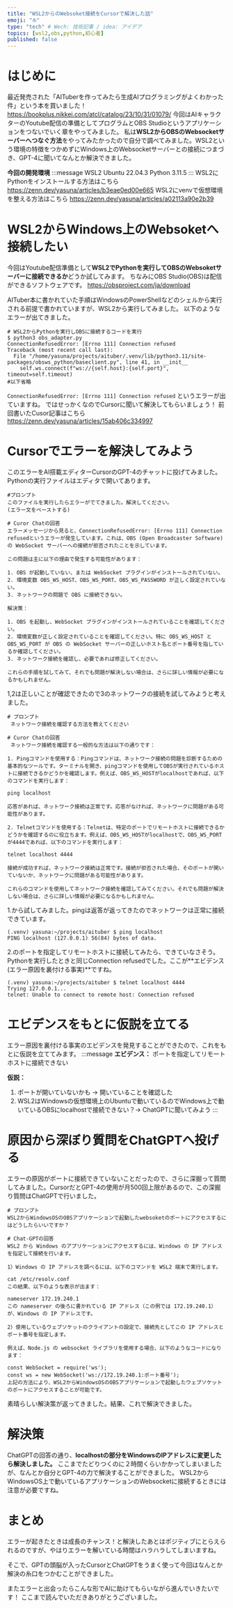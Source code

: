 ```yaml
---
title: "WSL2からのWebsoket接続をCursorで解決した話"
emoji: "⛵"
type: "tech" # Wech: 技術記事 / idea: アイデア
topics: [wsl2,obs,python,初心者]
published: false
---
```

# はじめに
最近発売された「AITuberを作ってみたら生成AIプログラミングがよくわかった件」という本を買いました！
https://bookplus.nikkei.com/atcl/catalog/23/10/31/01079/
今回はAIキャラクターのYoutube配信の準備としてプログラムとOBS Studioというアプリケーションをつないでいく章をやってみました。
私は**WSL2からOBSのWebsocketサーバーへつなぐ方法**をやってみたかったので自分で調べてみました。WSL2という環境の特徴をつかめずにWindows上のWebsocketサーバーとの接続につまづき、GPT-4に聞いてなんとか解決できました。

**今回の開発環境**
:::message
WSL2
Ubuntu 22.04.3
Python 3.11.5
:::
WSL2にPythonをインストールする方法はこちら
https://zenn.dev/yasuna/articles/b3eae0ed00e665
WSL2にvenvで仮想環境を整える方法はこちら
https://zenn.dev/yasuna/articles/a02113a90e2b39

# WSL2からWindows上のWebsoketへ接続したい
今回はYoutube配信準備として**WSL2でPythonを実行してOBSのWebsoketサーバーに接続できるか**どうか試してみます。
ちなみにOBS Studio(OBS)は配信ができるソフトウェアです。
https://obsproject.com/ja/download

AITuber本に書かれていた手順はWindowsのPowerShellなどのシェルから実行される前提で書かれていますが、WSL2から実行してみました。
以下のようなエラーが出てきました。

```
# WSL2からPythonを実行しOBSに接続するコードを実行
$ python3 obs_adapter.py
ConnectionRefusedError: [Errno 111] Connection refused
Traceback (most recent call last):
  File "/home/yasuna/projects/aituber/.venv/lib/python3.11/site-packages/obsws_python/baseclient.py", line 41, in __init__
    self.ws.connect(f"ws://{self.host}:{self.port}", timeout=self.timeout)
#以下省略
```
`ConnectionRefusedError: [Errno 111] Connection refused`
というエラーが出ていますね。
ではせっかくなのでCursorに聞いて解決してもらいましょう！
前回書いたCusor記事はこちら
https://zenn.dev/yasuna/articles/15ab406c334997

# Cursorでエラーを解決してみよう
このエラーをAI搭載エディターCursorのGPT-4のチャットに投げてみました。
Pythonの実行ファイルはエディタで開いてあります。
```
#プロンプト
このファイルを実行したらエラーがでてきました。解決してください。
(エラー文をペーストする)
```
```
# Curor Chatの回答
エラーメッセージから見ると、ConnectionRefusedError: [Errno 111] Connection refusedというエラーが発生しています。これは、OBS (Open Broadcaster Software) の WebSocket サーバーへの接続が拒否されたことを示しています。

この問題は主に以下の理由で発生する可能性があります：

1. OBS が起動していない、または WebSocket プラグインがインストールされていない。
2. 環境変数 OBS_WS_HOST、OBS_WS_PORT、OBS_WS_PASSWORD が正しく設定されていない。
3. ネットワークの問題で OBS に接続できない。

解決策：

1. OBS を起動し、WebSocket プラグインがインストールされていることを確認してください。
2. 環境変数が正しく設定されていることを確認してください。特に OBS_WS_HOST と OBS_WS_PORT が OBS の WebSocket サーバーの正しいホスト名とポート番号を指しているか確認してください。
3. ネットワーク接続を確認し、必要であれば修正してください。

これらの手順を試してみて、それでも問題が解決しない場合は、さらに詳しい情報が必要になるかもしれません。
```
1,2は正しいことが確認できたので3のネットワークの接続を試してみようと考えました。
```
# プロンプト
 ネットワーク接続を確認する方法を教えてください
```
```
# Curor Chatの回答
 ネットワーク接続を確認する一般的な方法は以下の通りです：

1. Pingコマンドを使用する：Pingコマンドは、ネットワーク接続の問題を診断するための基本的なツールです。ターミナルを開き、pingコマンドを使用してOBSが実行されているホストに接続できるかどうかを確認します。例えば、OBS_WS_HOSTがlocalhostであれば、以下のコマンドを実行します：

ping localhost

応答があれば、ネットワーク接続は正常です。応答がなければ、ネットワークに問題がある可能性があります。

2. Telnetコマンドを使用する：Telnetは、特定のポートでリモートホストに接続できるかどうかを確認するのに役立ちます。例えば、OBS_WS_HOSTがlocalhostで、OBS_WS_PORTが4444であれば、以下のコマンドを実行します：

telnet localhost 4444

接続が成功すれば、ネットワーク接続は正常です。接続が拒否された場合、そのポートが開いていないか、ネットワークに問題がある可能性があります。

これらのコマンドを使用してネットワーク接続を確認してみてください。それでも問題が解決しない場合は、さらに詳しい情報が必要になるかもしれません。
```
1.から試してみました。pingは返答が返ってきたのでネットワークは正常に接続できています。
```
(.venv) yasuna:~/projects/aituber $ ping localhost
PING localhost (127.0.0.1) 56(84) bytes of data.
```
2.のポートを指定してリモートホストに接続してみたら、できていなさそう。
Pythonを実行したときと同じConnection refusedでした。ここが**エビデンス(エラー原因を裏付ける事実)**ですね。
```
(.venv) yasuna:~/projects/aituber $ telnet localhost 4444
Trying 127.0.0.1...
telnet: Unable to connect to remote host: Connection refused
```

# エビデンスをもとに仮説を立てる
エラー原因を裏付ける事実のエビデンスを発見することができたので、これをもとに仮説を立ててみます。
:::message
**エビデンス：**
ポートを指定してリモートホストに接続できない

**仮説：**
1. ポートが開いていないかも → 開いていることを確認した
2. WSL2はWindowsの仮想環境上のUbuntuで動いているのでWindows上で動いているOBSにlocalhostで接続できない？→ ChatGPTに聞いてみよう
:::
# 原因から深ぼり質問をChatGPTへ投げる
エラーの原因がポートに接続できていないことだったので、さらに深掘って質問してみました。CursorだとGPT-4の使用が月500回上限があるので、この深掘り質問はChatGPTで行いました。
```
# プロンプト
WSL2からWindowsOSのOBSアプリケーションで起動したwebsoketのポートにアクセスするにはどうしたらいいですか？
```
```
# Chat-GPTの回答
WSL2 から Windows のアプリケーションにアクセスするには、Windows の IP アドレスを指定して接続を行います。

1）Windows の IP アドレスを調べるには、以下のコマンドを WSL2 端末で実行します。

cat /etc/resolv.conf
この結果、以下のような表示が出ます：

nameserver 172.19.240.1
この nameserver の後ろに書かれている IP アドレス（この例では 172.19.240.1）が、Windows の IP アドレスです。

2）使用しているウェブソケットのクライアントの設定で、接続先としてこの IP アドレスとポート番号を指定します。

例えば、Node.js の websocket ライブラリを使用する場合、以下のようなコードになります：

const WebSocket = require('ws');
const ws = new WebSocket('ws://172.19.240.1:ポート番号');
上記の方法により、WSL2からWindowsOSのOBSアプリケーションで起動したウェブソケットのポートにアクセスすることが可能です。
```
素晴らしい解決策が返ってきました。結果、これで解決できました。

# 解決策
ChatGPTの回答の通り、**localhostの部分をWindowsのIPアドレスに変更したら解決しました。**
ここまでたどりつくのに２時間くらいかかってしまいましたが、なんとか自分とGPT-4の力で解決することができました。
WSL2からWindowsOS上で動いているアプリケーションのWebsocketに接続するときには注意が必要ですね。

# まとめ
エラーが起きたときは成長のチャンス！と解決したあとはポジティブにとらえられるのですが、やはりエラーを解いている時間はハラハラしてしまいますね。

そこで、GPTの頭脳が入ったCursorとChatGPTをうまく使って今回はなんとか解決の糸口をつかむことができました。

またエラーと出会ったらこんな形でAIに助けてもらいながら進んでいきたいです！
ここまで読んでいただきありがとうございました。

